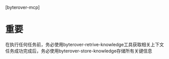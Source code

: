 [byterover-mcp]

# 重要 
在执行任何任务前，务必使用byterover-retrive-knowledge工具获取相关上下文 
任务成功完成后，务必使用byterover-store-knowledge存储所有关键信息